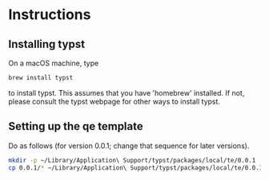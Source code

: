 # Instructions

## Installing typst

On a macOS machine, type

```sh
brew install typst
```

to install typst. This assumes that you have 'homebrew' installed.  If not,
please consult the typst webpage for other ways to install typst.

## Setting up the qe template

Do as follows (for version 0.0.1; change that sequence for later versions).

```sh
mkdir -p ~/Library/Application\ Support/typst/packages/local/te/0.0.1
cp 0.0.1/* ~/Library/Application\ Support/typst/packages/local/te/0.0.1


```
